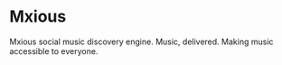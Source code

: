 # Mxious
Mxious social music discovery engine. Music, delivered. Making music accessible to everyone.

